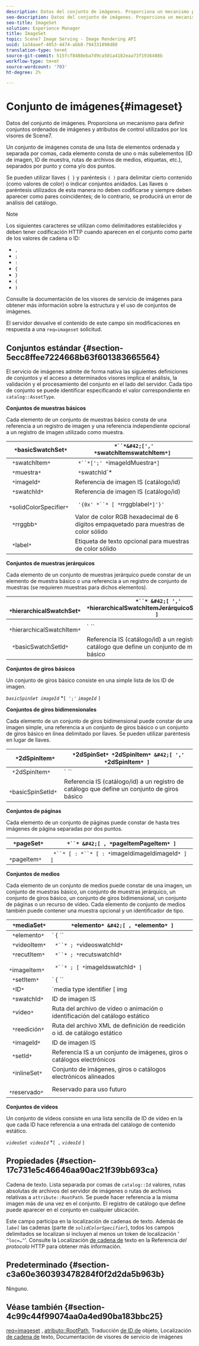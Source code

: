 ```yaml
---
description: Datos del conjunto de imágenes. Proporciona un mecanismo para definir conjuntos ordenados de imágenes y atributos de control utilizados por los visores de Scene7.
seo-description: Datos del conjunto de imágenes. Proporciona un mecanismo para definir conjuntos ordenados de imágenes y atributos de control utilizados por los visores de Scene7.
seo-title: ImageSet
solution: Experience Manager
title: ImageSet
topic: Scene7 Image Serving - Image Rendering API
uuid: 1a34aaef-4053-4474-abb8-794331898d88
translation-type: tm+mt
source-git-commit: 515fcf8488eba7d9ca501a4182eaa73f1936488b
workflow-type: tm+mt
source-wordcount: '703'
ht-degree: 2%

---
```



# Conjunto de imágenes{#imageset}

Datos del conjunto de imágenes. Proporciona un mecanismo para definir conjuntos ordenados de imágenes y atributos de control utilizados por los visores de Scene7.

Un conjunto de imágenes consta de una lista de elementos ordenada y separada por comas, cada elemento consta de uno o más subelementos (ID de imagen, ID de muestra, rutas de archivos de medios, etiquetas, etc.), separados por punto y coma y/o dos puntos.

Se pueden utilizar llaves `{ }` y paréntesis `( )` para delimitar cierto contenido (como valores de color) o indicar conjuntos anidados. Las llaves o paréntesis utilizados de esta manera no deben codificarse y siempre deben aparecer como pares coincidentes; de lo contrario, se producirá un error de análisis del catálogo.

>[!NOTE]
>
>Los siguientes caracteres se utilizan como delimitadores establecidos y deben tener codificación HTTP cuando aparecen en el conjunto como parte de los valores de cadena o ID:
>
>* `,`
>* `;`
>* `:`
>* `{`
>* `}`
>* `(`
>* `)`



Consulte la documentación de los visores de servicio de imágenes para obtener más información sobre la estructura y el uso de conjuntos de imágenes.

El servidor devuelve el contenido de este campo sin modificaciones en respuesta a una `req=imageset` solicitud.

## Conjuntos estándar {#section-5ecc8ffee7224668b63f601383665564}

El servicio de imágenes admite de forma nativa las siguientes definiciones de conjuntos y el acceso a determinados visores implica el análisis, la validación y el procesamiento del conjunto en el lado del servidor. Cada tipo de conjunto se puede identificar especificando el valor correspondiente en `catalog::AssetType`.

**Conjuntos de muestras básicos**

Cada elemento de un conjunto de muestras básico consta de una referencia a un registro de imagen y una referencia independiente opcional a un registro de imagen utilizado como muestra.

| ` *`basicSwatchSet`*` | ` *``*&#42;[',' *`swatchItemswatchItem`*]` |
|---|---|
| ` *`swatchItem`*` | ` *``*[';' *`imageIdMuestra`*]` |
| ` *`muestra`*` | ` *`swatchId`*|solidColorSpecifier` |
| ` *`imageId`*` | Referencia de imagen IS (catálogo/id) |
| ` *`swatchId`*` | Referencia de imagen IS (catálogo/id) |
| ` *`solidColorSpecifier`*` | ` '{0x' *``* [ *`rrggblabel`*]'}'` |
| ` *`rrggbb`*` | Valor de color RGB hexadecimal de 6 dígitos empaquetado para muestras de color sólido |
| ` *`label`*` | Etiqueta de texto opcional para muestras de color sólido |

**Conjuntos de muestras jerárquicos**

Cada elemento de un conjunto de muestras jerárquico puede constar de un elemento de muestra básico o una referencia a un registro de conjunto de muestras (se requieren muestras para dichos elementos).

| ` *`hierarchicalSwatchSet`*` | ` *``* &#42;[ ',' *`hierarchicalSwatchItemJerárquicoSwatchItem`* ]` |
|---|---|
| ` *`hierarchicalSwatchItem`*` | ` *``* | { *``* ';' *`swatchItembasicSwatchSetIdswatch`* }` |
| ` *`basicSwatchSetId`*` | Referencia IS (catálogo/id) a un registro de catálogo que define un conjunto de muestras básico |

**Conjuntos de giros básicos**

Un conjunto de giros básico consiste en una simple lista de los ID de imagen.

*`basicSpinSet imageId`*  *`[ ';'`  *`imageId`* `]`

**Conjuntos de giros bidimensionales**

Cada elemento de un conjunto de giros bidimensional puede constar de una imagen simple, una referencia a un conjunto de giros básico o un conjunto de giros básico en línea delimitado por llaves. Se pueden utilizar paréntesis en lugar de llaves.

| ` *`2dSpinItem`*` | ` *`2dSpinSet`* *`2dSpinItem`* &#42;[ ',' *`2dSpinItem`* ]` |
|---|---|
| ` *`2dSpinItem`*` | ` *``* | { '{' *``* '}' } | *`imageIdbasicSpinSetbasicSpinSetId`*` |
| ` *`basicSpinSetId`*` | Referencia IS (catálogo/id) a un registro de catálogo que define un conjunto de giros básico |

**Conjuntos de páginas**

Cada elemento de un conjunto de páginas puede constar de hasta tres imágenes de página separadas por dos puntos.

| ` *`pageSet`*` | ` *``* &#42;[ , *`pageItemPageItem`* ]` |
|---|---|
| ` *`pageItem`*` | ` *``* [ : *``* [ : *`imageIdimageIdimageId`* ] ]` |

**Conjuntos de medios**

Cada elemento de un conjunto de medios puede constar de una imagen, un conjunto de muestras básico, un conjunto de muestras jerárquico, un conjunto de giros básico, un conjunto de giros bidimensional, un conjunto de páginas o un recurso de vídeo. Cada elemento de conjunto de medios también puede contener una muestra opcional y un identificador de tipo.

| ` *`mediaSet`*` | ` *`elemento`* &#42;[ , *`elemento`* ]` |
|---|---|
| ` *`elemento`*` | ` { *``* | *``* | *``*}} | *``* } [ ; [ *``* ] [ ; [ *`videoItemRecutItemimageItemItemIDreserved`* ] ] ]` |
| ` *`videoItem`*` | ` *``* ; *`videoswatchId`*` |
| ` *`recutItem`*` | ` *``* ; *`recutswatchId`*` |
| ` *`imageItem`*` | ` *``* ; [ *`imageIdswatchId`* ]` |
| ` *`setItem`*` | ` { *``* | { '{' *``* '}' } } ; *`setIdinlineSetswatchId`*` |
| ` *`ID`*` | `media type identifier [ img | basic | advanced_image | img | img_set | advanced_imageset | advanced_swatchset | spin | video ]` |
| ` *`swatchId`*` | ID de imagen IS |
| ` *`video`*` | Ruta del archivo de vídeo o animación o identificación del catálogo estático |
| ` *`reedición`*` | Ruta del archivo XML de definición de reedición o id. de catálogo estático |
| ` *`imageId`*` | ID de imagen IS |
| ` *`setId`*` | Referencia IS a un conjunto de imágenes, giros o catálogos electrónicos |
| ` *`inlineSet`*` | Conjunto de imágenes, giros o catálogos electrónicos alineados |
| ` *`reservado`*` | Reservado para uso futuro |

**Conjuntos de vídeos**

Un conjunto de vídeos consiste en una lista sencilla de ID de vídeo en la que cada ID hace referencia a una entrada del catálogo de contenido estático.

*`videoSet videoId`*  *`[ ,`  *`videoId`* `]`

## Propiedades {#section-17c731e5c46646aa90ac21f39bb693ca}

Cadena de texto. Lista separada por comas de `catalog::Id` valores, rutas absolutas de archivos del servidor de imágenes o rutas de archivos relativas a `attribute::RootPath`. Se puede hacer referencia a la misma imagen más de una vez en el conjunto. El registro de catálogo que define puede aparecer en el conjunto en cualquier ubicación.

Este campo participa en la localización de cadenas de texto. Además de *`label`* las cadenas (parte de *`solidColorSpecifier`*), todos los campos delimitados se localizan si incluyen al menos un token de localización &#39; `^loc=…^`&#39;. Consulte la Localización [de cadena de](/help/aem-is-ir-api/is-api/http-ref/image-serving-api-ref/c-http-protocol-reference/c-syntax-and-features/r-text-string-localization.md) texto en la Referencia *del protocolo* HTTP para obtener más información.

## Predeterminado {#section-c3a60e360393478284f0f2d2da5b963b}

Ninguno.

## Véase también {#section-4c99c44f99074aa0a4ed90ba183bbc25}

[req=imageset](/help/aem-is-ir-api/is-api/http-ref/image-serving-api-ref/c-http-protocol-reference/c-command-reference/r-req/r-req.md) , [atributo::RootPath](/help/aem-is-ir-api/is-api/image-catalog/image-serving-api-ref/c-image-catalog-reference/c-attributes-reference/r-rootpath.md), Traducción [de ID de](/help/aem-is-ir-api/is-api/http-ref/image-serving-api-ref/c-http-protocol-reference/c-syntax-and-features/r-object-id-translation.md) objeto, Localización [de cadena de](/help/aem-is-ir-api/is-api/http-ref/image-serving-api-ref/c-http-protocol-reference/c-syntax-and-features/r-text-string-localization.md) texto, Documentación de visores de servicio de imágenes
